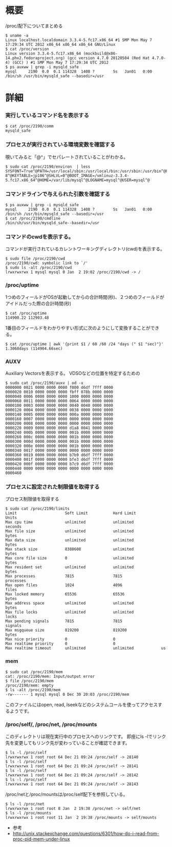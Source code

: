 # 概要
/proc/<pid>配下についてまとめる

```
$ uname -a
Linux localhost.localdomain 3.3.4-5.fc17.x86_64 #1 SMP Mon May 7 17:29:34 UTC 2012 x86_64 x86_64 x86_64 GNU/Linux
$ cat /proc/version 
Linux version 3.3.4-5.fc17.x86_64 (mockbuild@x86-14.phx2.fedoraproject.org) (gcc version 4.7.0 20120504 (Red Hat 4.7.0-4) (GCC) ) #1 SMP Mon May 7 17:29:34 UTC 2012
$ ps auxww | grep -i mysqld_safe
mysql     2190  0.0  0.1 114328  1408 ?        Ss   Jan01   0:00 /bin/sh /usr/bin/mysqld_safe --basedir=/usr
```

# 詳細

### 実行しているコマンド名を表示する
```
$ cat /proc/2190/comm 
mysqld_safe
```

### プロセスが実行されている環境変数を確認する
覗いてみると「@^」でセパレートされていることがわかる。
```
$ sudo cat /proc/2190/environ  | less
SYSFONT=True^@PATH=/usr/local/sbin:/usr/local/bin:/usr/sbin:/usr/bin^@PWD=/^@LANG=en_US.UTF-8^@KEYTABLE=jp106^@SHLVL=0^@BOOT_IMAGE=/vmlinuz-3.3.4-5.fc17.x86_64^@HOME=/var/lib/mysql^@LOGNAME=mysql^@USER=mysql^@
```


### コマンドラインで与えられた引数を確認する
```
$ ps auxww | grep -i mysqld_safe
mysql     2190  0.0  0.1 114328  1408 ?        Ss   Jan01   0:00 /bin/sh /usr/bin/mysqld_safe --basedir=/usr
$ cat /proc/2190/cmdline 
/bin/sh/usr/bin/mysqld_safe--basedir=/usr
```

### コマンドのcwdを表示する。
コマンドが実行されているカレントワーキングディレクトリ(cwd)を表示する。
```
$ sudo file /proc/2190/cwd 
/proc/2190/cwd: symbolic link to `/'
$ sudo ls -alt /proc/2190/cwd
lrwxrwxrwx 1 mysql mysql 0 Jan  2 19:02 /proc/2190/cwd -> /
```

### /proc/uptime
1つめのフィールドがOSが起動してからの合計時間(秒)、２つめのフィールドがアイドルだった際の合計時間(秒)
```
$ cat /proc/uptime 
114900.22 112903.48
```

1番目のフィールドをわかりやすい形式に次のようにして変換することができる。
```
$ cat /proc/uptime | awk '{print $1 / 60 /60 /24 "days (" $1 "sec)"}'
1.3068days (114904.66sec)
```

### AUXV
Auxiliary Vectorsを表示する。
VDSOなどの位置を特定するための
```
$ sudo cat /proc/2190/auxv | od -x
0000000 0021 0000 0000 0000 f000 d6df 7fff 0000
0000020 0010 0000 0000 0000 fbff 078b 0000 0000
0000040 0006 0000 0000 0000 1000 0000 0000 0000
0000060 0011 0000 0000 0000 0064 0000 0000 0000
0000100 0003 0000 0000 0000 0040 0040 0000 0000
0000120 0004 0000 0000 0000 0038 0000 0000 0000
0000140 0005 0000 0000 0000 000a 0000 0000 0000
0000160 0007 0000 0000 0000 0000 0000 0000 0000
0000200 0008 0000 0000 0000 0000 0000 0000 0000
0000220 0009 0000 0000 0000 d1a8 0041 0000 0000
0000240 000b 0000 0000 0000 001b 0000 0000 0000
0000260 000c 0000 0000 0000 001b 0000 0000 0000
0000300 000d 0000 0000 0000 001b 0000 0000 0000
0000320 000e 0000 0000 0000 001b 0000 0000 0000
0000340 0017 0000 0000 0000 0000 0000 0000 0000
0000360 0019 0000 0000 0000 b7b9 d6df 7fff 0000
0000400 001f 0000 0000 0000 bfe3 d6df 7fff 0000
0000420 000f 0000 0000 0000 b7c9 d6df 7fff 0000
0000440 0000 0000 0000 0000 0000 0000 0000 0000
0000460
```

### プロセスに設定された制限値を取得する
プロセス制限値を取得する
```
$ sudo cat /proc/2190/limits 
Limit                     Soft Limit           Hard Limit           Units     
Max cpu time              unlimited            unlimited            seconds   
Max file size             unlimited            unlimited            bytes     
Max data size             unlimited            unlimited            bytes     
Max stack size            8388608              unlimited            bytes     
Max core file size        0                    unlimited            bytes     
Max resident set          unlimited            unlimited            bytes     
Max processes             7815                 7815                 processes 
Max open files            1024                 4096                 files     
Max locked memory         65536                65536                bytes     
Max address space         unlimited            unlimited            bytes     
Max file locks            unlimited            unlimited            locks     
Max pending signals       7815                 7815                 signals   
Max msgqueue size         819200               819200               bytes     
Max nice priority         0                    0                    
Max realtime priority     0                    0                    
Max realtime timeout      unlimited            unlimited            us       
```

### mem
```
$ sudo cat /proc/2190/mem 
cat: /proc/2190/mem: Input/output error
$ file /proc/2190/mem 
/proc/2190/mem: empty
$ ls -alt /proc/2190/mem 
-rw------- 1 mysql mysql 0 Dec 30 20:03 /proc/2190/mem
```

このファイルにはopen, read, lseekなどのシステムコールを使ってアクセスするようです。

### /proc/self/, /proc/net, /proc/mounts
このディレクトリは現在実行中のプロセスへのリンクです。
即座にls -lでリンク先を変更してもリンク先が変わっていることが確認できます。
```
$ ls -l /proc/self
lrwxrwxrwx 1 root root 64 Dec 21 09:24 /proc/self -> 28140
$ ls -l /proc/self
lrwxrwxrwx 1 root root 64 Dec 21 09:24 /proc/self -> 28141
$ ls -l /proc/self
lrwxrwxrwx 1 root root 64 Dec 21 09:24 /proc/self -> 28142
$ ls -l /proc/self
lrwxrwxrwx 1 root root 64 Dec 21 09:24 /proc/self -> 28143
```

/proc/netと/proc/mountsは/proc/self配下を参照している。
```
$ ls -l /proc/net
lrwxrwxrwx 1 root root 8 Jan  2 19:38 /proc/net -> self/net
$ ls -l /proc/mounts 
lrwxrwxrwx 1 root root 11 Jan  2 19:38 /proc/mounts -> self/mounts
```

- 参考
 - http://unix.stackexchange.com/questions/6301/how-do-i-read-from-proc-pid-mem-under-linux
